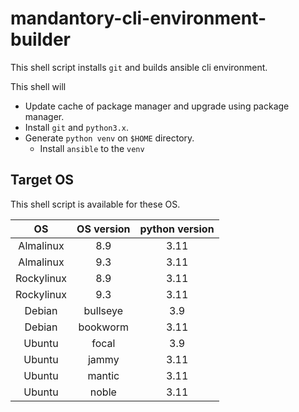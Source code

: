 # mandantory-cli-environment-builder
This shell script installs `git` and builds ansible cli environment.

This shell will
- Update cache of package manager and upgrade using package manager.
- Install `git` and `python3.x`.
- Generate `python venv` on `$HOME` directory.
  - Install `ansible` to the `venv`

## Target OS
This shell script is available for these OS.

|OS|OS version|python version|
|:---:|:---:|:---:|
|Almalinux|8.9|3.11|
|Almalinux|9.3|3.11|
|Rockylinux|8.9|3.11|
|Rockylinux|9.3|3.11|
|Debian|bullseye|3.9|
|Debian|bookworm|3.11|
|Ubuntu|focal|3.9|
|Ubuntu|jammy|3.11|
|Ubuntu|mantic|3.11|
|Ubuntu|noble|3.11|
